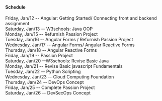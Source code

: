 <!doctype html>
<html lang="en">
<body>
<h4>Schedule</h4>
<p>
Friday, Jan/12 -- Angular: Getting Started/ Connecting front and backend assignment
<br>
Saturday, Jan/13 -- W3schools: Java OOP
<br>
Monday, Jan/15 -- Refurnish Passion Project
<br>
Tuesday, Jan/16 -- Angular Forms / Refurnish Passion Project
<br>
Wednesday, Jan/17 -- Angular Forms/ Angular Reactive Forms
<br>
Thursday, Jan/18 -- Angular Reactive Forms
<br>
Friday, Jan/19 -- Passion Project
<br>
Saturday, Jan/20 --W3schools: Revise Basic Java
<br>
Monday, Jan/21 -- Revise Basic javascript Fundamentals
<br>
Tuesday, Jan/22 -- Python Scripting
<br>
Wednesday, Jan/23 -- Cloud Computing Foundation
<br>
Thursday, Jan/24 --  DevOps Concept
<br>
Friday, Jan/25 -- Complete Passion Project
<br>
Saturday, Jan/26 -- DevSecOps Concept
</p>
</body>
</html>
